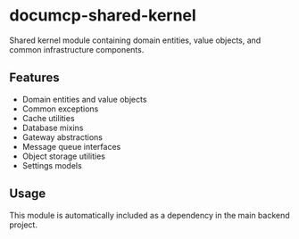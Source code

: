 # documcp-shared-kernel

Shared kernel module containing domain entities, value objects, and common infrastructure components.

## Features

- Domain entities and value objects
- Common exceptions
- Cache utilities
- Database mixins
- Gateway abstractions
- Message queue interfaces
- Object storage utilities
- Settings models

## Usage

This module is automatically included as a dependency in the main backend project.
